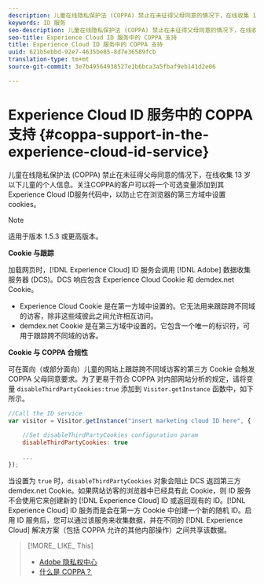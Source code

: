 ```yaml
---
description: 儿童在线隐私保护法 (COPPA) 禁止在未征得父母同意的情况下，在线收集 13 岁以下儿童的个人信息。关注COPPA的客户可以将一个可选变量添加到其Experience Cloud ID服务代码中，以防止它在浏览器的第三方域中设置cookies。
keywords: ID 服务
seo-description: 儿童在线隐私保护法 (COPPA) 禁止在未征得父母同意的情况下，在线收集 13 岁以下儿童的个人信息。关注COPPA的客户可以将一个可选变量添加到其Experience Cloud ID服务代码中，以防止它在浏览器的第三方域中设置cookies。
seo-title: Experience Cloud ID 服务中的 COPPA 支持
title: Experience Cloud ID 服务中的 COPPA 支持
uuid: 621b5ebbd-92e7-4635be85-8d7e36589fcb
translation-type: tm+mt
source-git-commit: 3e7b49564938527e1b6bca3a5fbaf9eb141d2e06

---
```



# Experience Cloud ID 服务中的 COPPA 支持 {#coppa-support-in-the-experience-cloud-id-service}

儿童在线隐私保护法 (COPPA) 禁止在未征得父母同意的情况下，在线收集 13 岁以下儿童的个人信息。关注COPPA的客户可以将一个可选变量添加到其Experience Cloud ID服务代码中，以防止它在浏览器的第三方域中设置cookies。

>[!NOTE]
>
>适用于版本 1.5.3 或更高版本。

**Cookie 与跟踪**

加载网页时，[!DNL Experience Cloud] ID 服务会调用 [!DNL Adobe] 数据收集服务器 (DCS)。DCS 响应包含 Experience Cloud Cookie 和 demdex.net Cookie。

* Experience Cloud Cookie 是在第一方域中设置的。它无法用来跟踪跨不同域的访客，除非这些域彼此之间允许相互访问。
* demdex.net Cookie 是在第三方域中设置的。它包含一个唯一的标识符，可用于跟踪跨不同域的访客。

**Cookie 与 COPPA 合规性**

可在面向（或部分面向）儿童的网站上跟踪跨不同域访客的第三方 Cookie 会触发 COPPA 父母同意要求。为了更易于符合 COPPA 对内部网站分析的规定，请将变量 `disableThirdPartyCookies:true` 添加到 `Visitor.getInstance` 函数中，如下所示。

```js
//Call the ID service 
var visitor = Visitor.getInstance("insert marketing cloud ID here", { 
 
    //Set disableThirdPartyCookies configuration param 
    disableThirdPartyCookies: true 
 
    ... 
});
```

当设置为 `true` 时，`disableThirdPartyCookies` 对象会阻止 DCS 返回第三方 demdex.net Cookie。如果网站访客的浏览器中已经具有此 Cookie，则 ID 服务不会使用它来创建新的 [!DNL Experience Cloud] ID 或返回现有的 ID。[!DNL Experience Cloud] ID 服务而是会在第一方 Cookie 中创建一个新的随机 ID。启用 ID 服务后，您可以通过该服务来收集数据，并在不同的 [!DNL Experience Cloud] 解决方案（包括 COPPA 允许的其他内部操作）之间共享该数据。

>[!MORE_ LIKE_ This]
>
>* [Adobe 隐私权中心](http://www.adobe.com/privacy.html)
>* [什么是 COPPA？](http://www.consumer.ftc.gov/articles/0031-protecting-your-childs-privacy-online#whatis)


